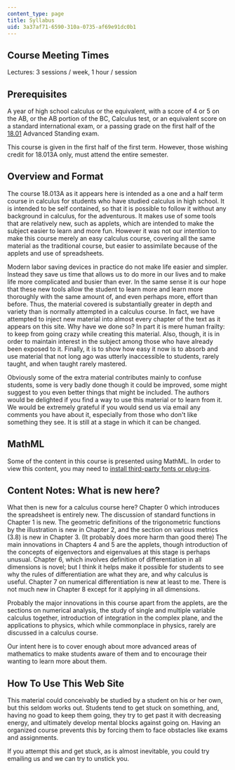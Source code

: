 ```yaml
---
content_type: page
title: Syllabus
uid: 3a37af71-6590-310a-0735-af69e91dc0b1
---
```


Course Meeting Times
--------------------

Lectures: 3 sessions / week, 1 hour / session

Prerequisites
-------------

A year of high school calculus or the equivalent, with a score of 4 or 5 on the AB, or the AB portion of the BC, Calculus test, or an equivalent score on a standard international exam, or a passing grade on the first half of the [18.01](/courses/18-01-single-variable-calculus-fall-2005) Advanced Standing exam.

This course is given in the first half of the first term. However, those wishing credit for 18.013A only, must attend the entire semester.

Overview and Format
-------------------

The course 18.013A as it appears here is intended as a one and a half term course in calculus for students who have studied calculus in high school. It is intended to be self contained, so that it is possible to follow it without any background in calculus, for the adventurous. It makes use of some tools that are relatively new, such as applets, which are intended to make the subject easier to learn and more fun. However it was not our intention to make this course merely an easy calculus course, covering all the same material as the traditional course, but easier to assimilate because of the applets and use of spreadsheets.

Modern labor saving devices in practice do not make life easier and simpler. Instead they save us time that allows us to do more in our lives and to make life more complicated and busier than ever. In the same sense it is our hope that these new tools allow the student to learn more and learn more thoroughly with the same amount of, and even perhaps more, effort than before. Thus, the material covered is substantially greater in depth and variety than is normally attempted in a calculus course. In fact, we have attempted to inject new material into almost every chapter of the text as it appears on this site. Why have we done so? In part it is mere human frailty: to keep from going crazy while creating this material. Also, though, it is in order to maintain interest in the subject among those who have already been exposed to it. Finally, it is to show how easy it now is to absorb and use material that not long ago was utterly inaccessible to students, rarely taught, and when taught rarely mastered.

Obviously some of the extra material contributes mainly to confuse students, some is very badly done though it could be improved, some might suggest to you even better things that might be included. The authors would be delighted if you find a way to use this material or to learn from it. We would be extremely grateful if you would send us via email any comments you have about it, especially from those who don't like something they see. It is still at a stage in which it can be changed.

MathML
------

Some of the content in this course is presented using MathML. In order to view this content, you may need to [install third-party fonts or plug-ins](/help/faq-technology#t11).

Content Notes: What is new here?
--------------------------------

What then is new for a calculus course here? Chapter 0 which introduces the spreadsheet is entirely new. The discussion of standard functions in Chapter 1 is new. The geometric definitions of the trigonometric functions by the illustration is new in Chapter 2, and the section on various metrics (3.8) is new in Chapter 3. (It probably does more harm than good there) The main innovations in Chapters 4 and 5 are the applets, though introduction of the concepts of eigenvectors and eigenvalues at this stage is perhaps unusual. Chapter 6, which involves definition of differentiation in all dimensions is novel; but I think it helps make it possible for students to see why the rules of differentiation are what they are, and why calculus is useful. Chapter 7 on numerical differentiation is new at least to me. There is not much new in Chapter 8 except for it applying in all dimensions.

Probably the major innovations in this course apart from the applets, are the sections on numerical analysis, the study of single and multiple variable calculus together, introduction of integration in the complex plane, and the applications to physics, which while commonplace in physics, rarely are discussed in a calculus course.

Our intent here is to cover enough about more advanced areas of mathematics to make students aware of them and to encourage their wanting to learn more about them.

How To Use This Web Site
------------------------

This material could conceivably be studied by a student on his or her own, but this seldom works out. Students tend to get stuck on something, and, having no goad to keep them going, they try to get past it with decreasing energy, and ultimately develop mental blocks against going on. Having an organized course prevents this by forcing them to face obstacles like exams and assignments.

If you attempt this and get stuck, as is almost inevitable, you could try emailing us and we can try to unstick you.